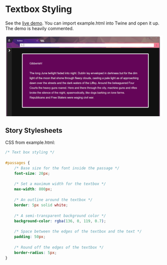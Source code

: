 # Textbox Styling

See the [live demo](//mikewesthad.com/twine-resources/css/textbox/example.html). You can import example.html into Twine and open it up. The demo is heavily commented.

![Screenshot](screenshot.png)

## Story Stylesheets

CSS from example.html:

```css
/* Text box styling */

#passages {
	/* Base size for the font inside the passage */
  	font-size: 20px;
  
  	/* Set a maximum width for the textbox */
  	max-width: 800px;
  
  	/* An outline around the textbox */
  	border: 5px solid white;
  	
  	/* A semi-transparent background color */
  	background-color: rgba(136, 0, 119, 0.7);
  
  	/* Space between the edges of the textbox and the text */
  	padding: 50px;
  
  	/* Round off the edges of the textbox */
  	border-radius: 5px;  
}
```